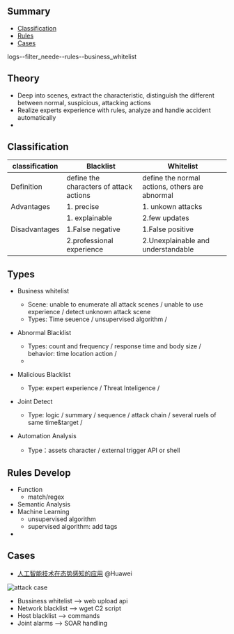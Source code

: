 ## Summary
- [Classification](#classification)
- [Rules](#rules)
- [Cases](#case)

logs--filter_neede--rules--business_whitelist

## Theory
-  Deep into scenes, extract the characteristic, distinguish the different between normal, suspicious, attacking actions
-  Realize experts experience with rules, analyze and handle accident automatically
-  

## Classification
| classification  | Blacklist | Whitelist |
| ------------- | ------------- | ------------- | 
| Definition  | define the characters of attack actions  | define the normal actions, others are abnormal|
| Advantages  | 1. precise | 1. unkown attacks |
|   | 1. explainable | 2.few updates |
| Disadvantages  | 1.False negative  | 1.False positive |
|  | 2.professional experience | 2.Unexplainable and understandable |

## Types
  - Business whitelist
    - Scene: unable to enumerate all attack scenes / unable to use experience / detect unknown attack scene
    - Types: Time seuence / unsupervised algorithm / 
    
  - Abnormal Blacklist
    - Types: count and frequency / response time and body size / behavior: time location action / 
    - 
  - Malicious Blacklist
    - Type: expert experience / Threat Inteligence /

  - Joint Detect
    - Type: logic / summary / sequence / attack chain / several ruels of same time&target / 
  
  - Automation Analysis
    - Type：assets character / external trigger API or shell
  

## Rules Develop
   - Function
     - match/regex
   - Semantic Analysis
   - Machine Learning
     - unsupervised algorithm
     - supervised algorithm: add tags
   - 

## Cases
- [人工智能技术在态势感知的应用](https://mp.weixin.qq.com/s/AVlAoCPEJnNL_DuHGGD0Hg) @Huawei

![attack case](https://mmbiz.qpic.cn/mmbiz_png/EjJibicwCQS5Soia2skxAg1rOhksZ8fibxQL6RDJcDzgCWGI39p4Ytzz41kUNFyic1icjdNDXr8zibxYU54exz2qdJ8PA/640?wx_fmt=png&wxfrom=5&wx_lazy=1&wx_co=1)
  - Bussiness whitelist ——> web upload api
  - Network blacklist ——> wget C2 script
  - Host blacklist ——> commands
  - Joint alarms ——> SOAR handling



